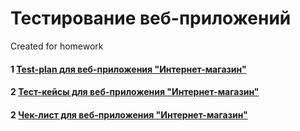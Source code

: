 # Тестирование веб-приложений

Created for homework

#### 1 [Test-plan для веб-приложения "Интернет-магазин"](https://docs.google.com/spreadsheets/d/1e-hdty8lJt7gwKvxWij0XFLE7PRb4eoGMsa9JueBGFQ/edit?usp=sharing)
#### 2 [Тест-кейсы для веб-приложения "Интернет-магазин"](https://app.qase.io/project/G7?author=190&suite=184&previewMode=side)
#### 2 [Чек-лист для веб-приложения "Интернет-магазин"](https://docs.google.com/spreadsheets/d/1TJpB_hukSYngEqNmjjWYMJUEezgUZL75UFEuRKpeA9k/edit?pli=1#gid=0)

